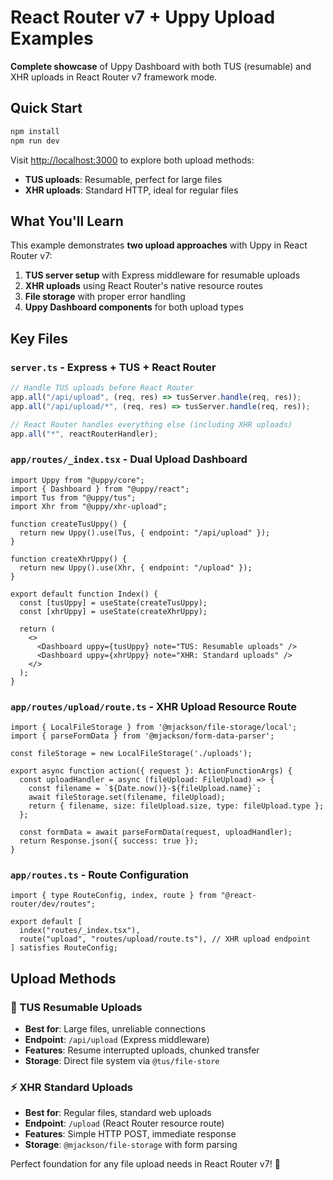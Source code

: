 # React Router v7 + Uppy Upload Examples

**Complete showcase** of Uppy Dashboard with both TUS (resumable) and XHR uploads in React Router v7 framework mode.

## Quick Start

```bash
npm install
npm run dev
```

Visit [http://localhost:3000](http://localhost:3000) to explore both upload methods:
- **TUS uploads**: Resumable, perfect for large files
- **XHR uploads**: Standard HTTP, ideal for regular files

## What You'll Learn

This example demonstrates **two upload approaches** with Uppy in React Router v7:

1. **TUS server setup** with Express middleware for resumable uploads
2. **XHR uploads** using React Router's native resource routes
3. **File storage** with proper error handling
4. **Uppy Dashboard components** for both upload types

## Key Files

### `server.ts` - Express + TUS + React Router
```typescript
// Handle TUS uploads before React Router
app.all("/api/upload", (req, res) => tusServer.handle(req, res));
app.all("/api/upload/*", (req, res) => tusServer.handle(req, res));

// React Router handles everything else (including XHR uploads)
app.all("*", reactRouterHandler);
```

### `app/routes/_index.tsx` - Dual Upload Dashboard
```tsx
import Uppy from "@uppy/core";
import { Dashboard } from "@uppy/react";
import Tus from "@uppy/tus";
import Xhr from "@uppy/xhr-upload";

function createTusUppy() {
  return new Uppy().use(Tus, { endpoint: "/api/upload" });
}

function createXhrUppy() {
  return new Uppy().use(Xhr, { endpoint: "/upload" });
}

export default function Index() {
  const [tusUppy] = useState(createTusUppy);
  const [xhrUppy] = useState(createXhrUppy);

  return (
    <>
      <Dashboard uppy={tusUppy} note="TUS: Resumable uploads" />
      <Dashboard uppy={xhrUppy} note="XHR: Standard uploads" />
    </>
  );
}
```

### `app/routes/upload/route.ts` - XHR Upload Resource Route
```tsx
import { LocalFileStorage } from '@mjackson/file-storage/local';
import { parseFormData } from '@mjackson/form-data-parser';

const fileStorage = new LocalFileStorage('./uploads');

export async function action({ request }: ActionFunctionArgs) {
  const uploadHandler = async (fileUpload: FileUpload) => {
    const filename = `${Date.now()}-${fileUpload.name}`;
    await fileStorage.set(filename, fileUpload);
    return { filename, size: fileUpload.size, type: fileUpload.type };
  };

  const formData = await parseFormData(request, uploadHandler);
  return Response.json({ success: true });
}
```

### `app/routes.ts` - Route Configuration
```tsx
import { type RouteConfig, index, route } from "@react-router/dev/routes";

export default [
  index("routes/_index.tsx"),
  route("upload", "routes/upload/route.ts"), // XHR upload endpoint
] satisfies RouteConfig;
```

## Upload Methods

### 🔄 TUS Resumable Uploads
- **Best for**: Large files, unreliable connections
- **Endpoint**: `/api/upload` (Express middleware)
- **Features**: Resume interrupted uploads, chunked transfer
- **Storage**: Direct file system via `@tus/file-store`

### ⚡ XHR Standard Uploads
- **Best for**: Regular files, standard web uploads
- **Endpoint**: `/upload` (React Router resource route)
- **Features**: Simple HTTP POST, immediate response
- **Storage**: `@mjackson/file-storage` with form parsing

Perfect foundation for any file upload needs in React Router v7! 🚀
